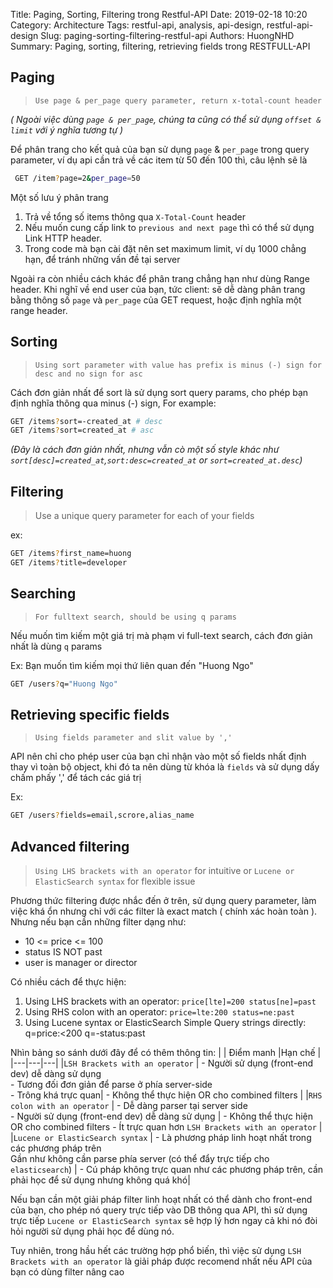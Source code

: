 Title: Paging, Sorting, Filtering trong Restful-API
Date: 2019-02-18 10:20
Category: Architecture
Tags: restful-api, analysis, api-design, restful-api-design
Slug: paging-sorting-filtering-restful-api
Authors: HuongNHD
Summary: Paging, sorting, filtering, retrieving fields trong RESTFULL-API

## Paging
> `Use page & per_page query parameter, return x-total-count header`

_( Ngoài việc dùng `page & per_page`, chúng ta cũng có thể sử dụng `offset & limit`  với ý nghĩa tương tự )_

Để phân trang cho kết quả của bạn sử dụng `page` & `per_page` trong query parameter, ví dụ api cần trả về các item từ 50 đến 100 thì, câu lệnh sẽ là

```bash
 GET /item?page=2&per_page=50
```

Một số lưu ý phân trang
1. Trả về  tổng số items thông qua `X-Total-Count` header
2. Nếu muốn cung cấp link to `previous and next page` thì có thể sử dụng Link HTTP header.
3. Trong code mà bạn cài đặt nên set maximum limit, ví dụ 1000 chẳng hạn, để tránh những vấn đề tại server

Ngoài ra còn nhiều cách khác để phân trang chẳng hạn như dùng Range header. Khi nghĩ về end user của bạn, tức client: sẽ dễ dàng phân trang bằng thông số `page` và `per_page` của GET request, hoặc định nghĩa một range header.


## Sorting

> `Using sort parameter with value has prefix is minus (-) sign for desc and no sign for asc`

Cách đơn giản nhất để sort là sử dụng sort query params, cho phép bạn định nghĩa thông qua  minus (-) sign,
For example:
```bash
GET /items?sort=-created_at # desc
GET /items?sort=created_at # asc
```
_(Đây là cách đơn giản nhất, nhưng vẫn cò một số style khác như `sort[desc]=created_at`,`sort:desc=created_at`  or `sort=created_at.desc`)_

## Filtering

>Use a unique query parameter for each of your fields

ex:
```bash
GET /items?first_name=huong
GET /items?title=developer
```

## Searching

> `For fulltext search, should be using q params`

Nếu muốn tìm kiếm một giá trị mà phạm vi full-text search, cách đơn giản nhất là dùng `q` params

Ex: Bạn muốn tìm kiếm mọi thứ liên quan đến "Huong Ngo"

```bash
GET /users?q="Huong Ngo"
```

## Retrieving specific fields
> `Using fields parameter and slit value by ',' `

API nên chỉ cho phép user của bạn chỉ nhận  vào một số fields nhất định thay vì toàn bộ object, khi đó ta nên dùng từ khóa là `fields` và sử dụng dấy chấm phấy ',' để tách các giá trị

Ex:

```bash
GET /users?fields=email,scrore,alias_name
```
## Advanced filtering
> `Using LHS brackets with an operator` for intuitive or `Lucene or ElasticSearch syntax` for flexible issue


Phương thức filtering được nhắc đến ở trên, sử dụng query parameter, làm việc khá ổn nhưng chỉ với các filter là exact match ( chính xác hoàn toàn ). Nhưng nếu bạn cần những filter dạng như:

- 10 <= price <= 100
- status IS NOT past
- user is manager or director

Có nhiều cách để thực hiện:
 1. Using LHS brackets with an operator: `price[lte]=200 status[ne]=past`
 2. Using RHS colon with an operator: `price=lte:200 status=ne:past`
 3. Using Lucene syntax or ElasticSearch Simple Query strings directly: q=price:<200 q=-status:past

Nhìn bảng so sánh dưới đây để có thêm thông tin:
|   | Điểm manh  |Hạn chế   |
|---|---|---|
|`LSH Brackets with an operator` | - Người sử dụng (front-end dev) dễ  dàng sử dụng <br> - Tương đối đơn giản để parse ở phía server-side  <br> - Trông khá trực quan| - Không thể  thực hiện OR cho combined filters  |
|`RHS colon with an operator` | - Dễ dàng parser tại server side <br> - Người sử dụng (front-end dev) dễ  dàng sử dụng | - Không thể  thực hiện OR cho combined filters - Ít trực quan hơn `LSH Brackets with an operator`  |
|`Lucene or ElasticSearch syntax` | - Là phương pháp linh hoạt nhất trong các phương pháp trên <br> Gần như không cần parse phía server (có thể đẩy trực tiếp cho `elasticsearch`)  | - Cú pháp không trực quan như các phương pháp trên, cần phải học để sử dụng nhưng không quá khó|

Nếu bạn cần một giải pháp filter linh hoạt nhất có thể dành cho front-end của bạn, cho phép nó query trực tiếp vào DB thông qua API, thì sử dụng trực tiếp `Lucene or ElasticSearch syntax` sẽ hợp lý hơn ngay cả khi nó đòi hỏi người sử dụng phải học để dùng nó.

Tuy nhiên, trong hầu hết các trường hợp phổ biến, thì việc sử dụng `LSH Brackets with an operator` là giải pháp được recomend nhất nếu API của bạn có dùng filter nâng cao